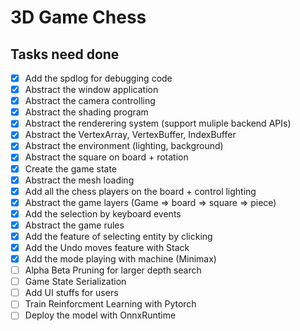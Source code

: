 # 3D Game Chess

## Tasks need done
- [x] Add the spdlog for debugging code
- [x] Abstract the window application
- [x] Abstract the camera controlling
- [x] Abstract the shading program
- [x] Abstract the renderering system (support muliple backend APIs)
- [x] Abstract the VertexArray, VertexBuffer, IndexBuffer 
- [x] Abstract the environment (lighting, background)
- [x] Abstract the square on board + rotation
- [x] Create the game state
- [x] Abstract the mesh loading
- [x] Add all the chess players on the board + control lighting
- [x] Abstract the game layers (Game => board => square => piece)
- [x] Add the selection by keyboard events
- [x] Abstract the game rules
- [x] Add the feature of selecting entity by clicking
- [x] Add the Undo moves feature with Stack
- [x] Add the mode playing with machine (Minimax)
- [ ] Alpha Beta Pruning for larger depth search
- [ ] Game State Serialization
- [ ] Add UI stuffs for users
- [ ] Train Reinforcment Learning with Pytorch
- [ ] Deploy the model with OnnxRuntime